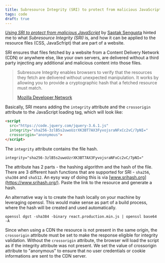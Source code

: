 ```yaml
---
title: Subresource Integrity (SRI) to protect from malicious JavaScript
tags: code
draft: true
---
```

[<cite>Using SRI to protect from malicious JavaScript</cite>](https://www.htmhell.dev/adventcalendar/2022/3/) by [Saptak Sengupta](https://saptaks.website/) hinted me to what *Subresource Integrity (SRI)* is, and how it can be applied to the resource files (CSS, JavaScfript) that are part of a website. 

SRI ensures that files fetched by a website from a Content Delivery Network (CDN) or anywhere else, like your own servers, are delivered without a third party injecting any additional and malicious content into those files.

> Subresoure Integrity enables browsers to verify that the resources they fetch are delivered without unexpected manipulation. It works by allowing you to provide a cryptographic hash that a fetched resource must match.
> <footer><a href="https://developer.mozilla.org/en-US/docs/Web/Security/Subresource_Integrity">Mozilla Developer Network</a></footer>

Basically, SRI means adding the `integrity` attribute and the `crossorigin` attribute to the JavaScript loading tag, which will look like:

```html
<script
  src="https://code.jquery.com/jquery-3.6.1.js"
  integrity="sha256-3zlB5s2uwoUzrXK3BT7AX3FyvojsraNFxCc2vC/7pNI=" 
  crossorigin="anonymous">
</script>
```

The `integrity` attribute contains the file hash. 

```
integrity="sha256-3zlB5s2uwoUzrXK3BT7AX3FyvojsraNFxCc2vC/7pNI="
```

The attribute has 2 parts - the hashing algorithm and the hash of the file. There are 3 different hash functions that are supported for SRI - `sha256`, `sha384` and `sha512`. An eysy way of doing this is via [www.srihash.org](https://www.srihash.org/). Paste the link to the resource and generate a hash. 

An alternative way is to create the hash locally on your machine by leveraging openssl. This would make sense as part of a build process, where the hash will be created and used automatically.

```shell
openssl dgst -sha384 -binary react.production.min.js | openssl base64 -A
```



Since when using a CDN the resource is not present in the same origin, the `crossorigin` attribute must be set to make the response eligible for integrity validation. Without the `crossorigin` attribute, the browser will load the script as if the integrity attribute was not present. We set the value of crossorigin attribute to "anonymous" to ensure that no user credentials or cookie informations are sent to the CDN server.


